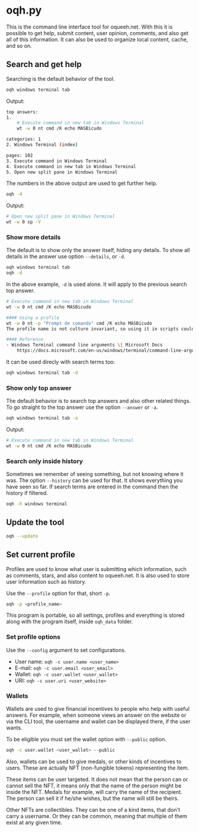 # oqh.py

This is the command line interface tool for oqueeh.net.
With this it is possible to get help, submit content, user opinion, comments,
and also get all of this information. It can also be used to organize
local content, cache, and so on.

## Search and get help

Searching is the default behavior of the tool.

```bash
oqh windows terminal tab
```

Output:

```bash
top answers:
1.
    # Execute command in new tab in Windows Terminal
    wt -w 0 nt cmd /K echo MASBicudo

categories: 1
2. Windows Terminal (index)

pages: 102
3. Execute command in Windows Terminal
4. Execute command in new tab in Windows Terminal
5. Open new split pane in Windows Terminal
```

The numbers in the above output are used to get further help.

```bash
oqh -4
```

Output:

```bash
# Open new split pane in Windows Terminal
wt -w 0 sp -V
```

### Show more details

The default is to show only the answer itself, hiding any details.
To show all details in the answer use option `--details`, or `-d`.

```bash
oqh windows terminal tab
oqh -d
```

In the above example, `-d` is used alone. It will apply to the previous search top answer.

```bash
# Execute command in new tab in Windows Terminal
wt -w 0 nt cmd /K echo MASBicudo

#### Using a profile
wt -w 0 nt -p "Prompt de comando" cmd /K echo MASBicudo
The profile name is not culture invariant, so using it in scripts could be a problem.

#### Reference
- Windows Terminal command line arguments \| Microsoft Docs
    https://docs.microsoft.com/en-us/windows/terminal/command-line-arguments?tabs=windows
```

It can be used direcly with search terms too:

```bash
oqh windows terminal tab -d
```

### Show only top answer

The default behavior is to search top answers and also other related things.
To go straight to the top answer use the option `--answer` or `-a`.

```bash
oqh windows terminal tab -a
```

Output:

```bash
# Execute command in new tab in Windows Terminal
wt -w 0 nt cmd /K echo MASBicudo
```

### Search only inside history

Sometimes we remember of seeing something, but not knowing where it was.
The option `--history` can be used for that. It shows everything
you have seen so far. If search terms are entered in the command
then the history if filtered.

```bash
oqh -h windows terminal
```

## Update the tool

```bash
oqh --update
```

## Set current profile

Profiles are used to know what user is submitting which information,
such as comments, stars, and also content to oqueeh.net. It is also used
to store user information such as history.

Use the `--profile` option for that, short `-p`.

```bash
oqh -p <profile_name>
```

This program is portable, so all settings, profiles and everything is stored
along with the program itself, inside `oqh_data` folder.

### Set profile options

Use the `--config` argument to set configurations.

- User name: `oqh -c user.name <user_name>`
- E-mail: `oqh -c user.email <user_email>`
- Wallet: `oqh -c user.wallet <user_wallet>`
- URI: `oqh -c user.uri <user_website>`

### Wallets

Wallets are used to give financial incentives to people who help with useful answers.
For example, when someone views an answer on the website or via the CLI tool,
the username and wallet can be displayed there, if the user wants.

To be eligible you must set the wallet option with `--public` option.

```bash
oqh -c user.wallet <user_wallet> --public
```

Also, wallets can be used to give medals, or other kinds of incentives to users.
These are actually NFT (non-fungible tokens) representing the item.

These items can be user targeted.
It does not mean that the person can or cannot sell the NFT, it means only
that the name of the person might be inside the NFT.
Medals for example, will carry the name of the recipient.
The person can sell it if he/she wishes, but the name will still be theirs.

Other NFTs are collectibles. They can be one of a kind items, that don't carry a username.
Or they can be common, meaning that multiple of them exist at any given time.

